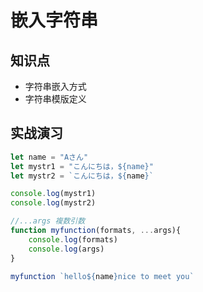 嵌入字符串
=========

## 知识点

* 字符串嵌入方式
* 字符串模版定义

## 实战演习

~~~js
let name = "Aさん"
let mystr1 = "こんにちは，${name}"
let mystr2 = `こんにちは，${name}`

console.log(mystr1)
console.log(mystr2)

//...args 複数引数
function myfunction(formats, ...args){
    console.log(formats)
    console.log(args)
}

myfunction `hello${name}nice to meet you`
~~~